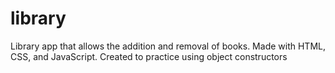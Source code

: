 # library
Library app that allows the addition and removal of books. Made with HTML, CSS, and JavaScript. 
Created to practice using object constructors